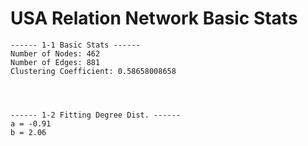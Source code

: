 # USA Relation Network Basic Stats

```  
------ 1-1 Basic Stats ------
Number of Nodes: 462
Number of Edges: 881
Clustering Coefficient: 0.58658008658




------ 1-2 Fitting Degree Dist. ------
a = -0.91
b = 2.06
```  
